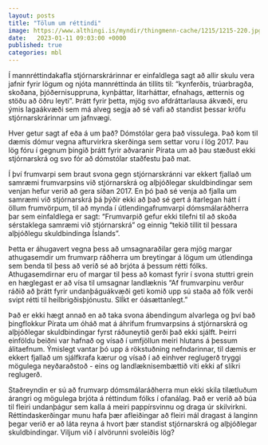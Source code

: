 ```yaml
---
layout: posts
title: "Tölum um réttindi"
image: https://www.althingi.is/myndir/thingmenn-cache/1215/1215-220.jpg
date:   2023-01-11 09:03:00 +0000
published: true
categories: mbl
---
```

Í mannréttindakafla stjórnarskrárinnar er einfaldlega sagt að allir skulu vera jafnir fyrir lögum og njóta mannréttinda án tillits til: “kynferðis, trúarbragða, skoðana, þjóðernisuppruna, kynþáttar, litarháttar, efnahags, ætternis og stöðu að öðru leyti”. Þrátt fyrir þetta, mjög svo afdráttarlausa ákvæði, eru ýmis lagaákvæði sem má alveg segja að sé vafi að standist þessar kröfu stjórnarskrárinnar um jafnvægi.

Hver getur sagt af eða á um það? Dómstólar gera það vissulega. Það kom til dæmis dómur vegna afturvirkra skerðinga sem settar voru í lög 2017. Þau lög fóru í gegnum þingið þrátt fyrir aðvaranir Pírata um að þau stæðust ekki stjórnarskrá og svo fór að dómstólar staðfestu það mat. 

Í því frumvarpi sem braut svona gegn stjórnarskránni var ekkert fjallað um samræmi frumvarpsins við stjórnarskrá og alþjóðlegar skuldbindingar sem venjan hefur verið að gera síðan 2017. En þó það sé venja að fjalla um samræmi við stjórnarskrá þá þýðir ekki að það sé gert á ítarlegan hátt í öllum frumvörpum, til að mynda í útlendingafrumvarpi dómsmálaráðherra þar sem einfaldlega er sagt: “Frumvarpið gefur ekki tilefni til að skoða sérstaklega samræmi við stjórnarskrá” og einnig “tekið tillit til þessara alþjóðlegu skuldbindinga Íslands”.

Þetta er áhugavert vegna þess að umsagnaraðilar gera mjög margar athugasemdir um frumvarp ráðherra um breytingar á lögum um útlendinga sem benda til þess að verið sé að brjóta á þessum rétti fólks. Athugasemdirnar eru of margar til þess að komast fyrir í svona stuttri grein en hæglegast er að vísa til umsagnar landlæknis “Af frumvarpinu verður ráðið að þrátt fyrir undanþáguákvæði geti komið upp sú staða að fólk verði svipt rétti til heilbrigðisþjónustu. SlÍkt er óásættanlegt.”

Það er ekki hægt annað en að taka svona ábendingum alvarlega og því bað þingflokkur Pírata um óháð mat á áhrifum frumvarpsins á stjórnarskrá og alþjóðlegar skuldbindingar fyrst ráðuneytið gerði það ekki sjálft. Þeirri einföldu beiðni var hafnað og vísað í umfjöllun meiri hlutans á þessum álitaefnum. Ýmislegt vantar þó upp á rökstuðning nefndarinnar, til dæmis er ekkert fjallað um sjálfkrafa kærur og vísað í að einhver reglugerð tryggi mögulega neyðaraðstoð - eins og landlæknisembættið viti ekki af slíkri reglugerð.

Staðreyndin er sú að frumvarp dómsmálaráðherra mun ekki skila tilætluðum árangri og mögulega brjóta á réttindum fólks í ofanálag. Það er verið að búa til fleiri undanþágur sem kalla á meiri pappírsvinnu og draga úr skilvirkni. Réttindaskerðingar munu hafa þær afleiðingar að fleiri mál dragast á langinn þegar verið er að láta reyna á hvort þær standist stjórnarskrá og alþjóðlegar skuldbindingar. Viljum við í alvörunni svoleiðis lög?
